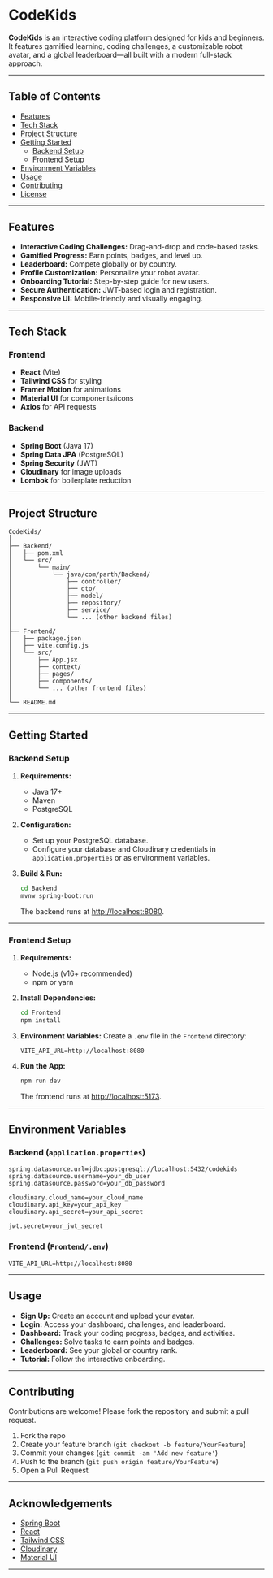 # CodeKids

**CodeKids** is an interactive coding platform designed for kids and beginners. It features gamified learning, coding challenges, a customizable robot avatar, and a global leaderboard—all built with a modern full-stack approach.

---

## Table of Contents

- [Features](#features)
- [Tech Stack](#tech-stack)
- [Project Structure](#project-structure)
- [Getting Started](#getting-started)
  - [Backend Setup](#backend-setup)
  - [Frontend Setup](#frontend-setup)
- [Environment Variables](#environment-variables)
- [Usage](#usage)
- [Contributing](#contributing)
- [License](#license)

---

## Features

- **Interactive Coding Challenges:** Drag-and-drop and code-based tasks.
- **Gamified Progress:** Earn points, badges, and level up.
- **Leaderboard:** Compete globally or by country.
- **Profile Customization:** Personalize your robot avatar.
- **Onboarding Tutorial:** Step-by-step guide for new users.
- **Secure Authentication:** JWT-based login and registration.
- **Responsive UI:** Mobile-friendly and visually engaging.

---

## Tech Stack

### Frontend

- **React** (Vite)
- **Tailwind CSS** for styling
- **Framer Motion** for animations
- **Material UI** for components/icons
- **Axios** for API requests

### Backend

- **Spring Boot** (Java 17)
- **Spring Data JPA** (PostgreSQL)
- **Spring Security** (JWT)
- **Cloudinary** for image uploads
- **Lombok** for boilerplate reduction

---

## Project Structure

```
CodeKids/
│
├── Backend/
│   ├── pom.xml
│   └── src/
│       └── main/
│           └── java/com/parth/Backend/
│               ├── controller/
│               ├── dto/
│               ├── model/
│               ├── repository/
│               ├── service/
│               └── ... (other backend files)
│
├── Frontend/
│   ├── package.json
│   ├── vite.config.js
│   └── src/
│       ├── App.jsx
│       ├── context/
│       ├── pages/
│       ├── components/
│       └── ... (other frontend files)
│
└── README.md
```

---

## Getting Started

### Backend Setup

1. **Requirements:**
   - Java 17+
   - Maven
   - PostgreSQL

2. **Configuration:**
   - Set up your PostgreSQL database.
   - Configure your database and Cloudinary credentials in `application.properties` or as environment variables.

3. **Build & Run:**
   ```bash
   cd Backend
   mvnw spring-boot:run
   ```
   The backend runs at [http://localhost:8080](http://localhost:8080).

---

### Frontend Setup

1. **Requirements:**
   - Node.js (v16+ recommended)
   - npm or yarn

2. **Install Dependencies:**
   ```bash
   cd Frontend
   npm install
   ```

3. **Environment Variables:**
   Create a `.env` file in the `Frontend` directory:
   ```
   VITE_API_URL=http://localhost:8080
   ```

4. **Run the App:**
   ```bash
   npm run dev
   ```
   The frontend runs at [http://localhost:5173](http://localhost:5173).

---

## Environment Variables

### Backend (`application.properties`)

```
spring.datasource.url=jdbc:postgresql://localhost:5432/codekids
spring.datasource.username=your_db_user
spring.datasource.password=your_db_password

cloudinary.cloud_name=your_cloud_name
cloudinary.api_key=your_api_key
cloudinary.api_secret=your_api_secret

jwt.secret=your_jwt_secret
```

### Frontend (`Frontend/.env`)

```
VITE_API_URL=http://localhost:8080
```

---

## Usage

- **Sign Up:** Create an account and upload your avatar.
- **Login:** Access your dashboard, challenges, and leaderboard.
- **Dashboard:** Track your coding progress, badges, and activities.
- **Challenges:** Solve tasks to earn points and badges.
- **Leaderboard:** See your global or country rank.
- **Tutorial:** Follow the interactive onboarding.

---

## Contributing

Contributions are welcome! Please fork the repository and submit a pull request.

1. Fork the repo
2. Create your feature branch (`git checkout -b feature/YourFeature`)
3. Commit your changes (`git commit -am 'Add new feature'`)
4. Push to the branch (`git push origin feature/YourFeature`)
5. Open a Pull Request

---

## Acknowledgements

- [Spring Boot](https://spring.io/projects/spring-boot)
- [React](https://react.dev/)
- [Tailwind CSS](https://tailwindcss.com/)
- [Cloudinary](https://cloudinary.com/)
- [Material UI](https://mui.com/)

---